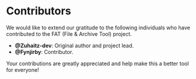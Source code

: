 # Contributors

We would like to extend our gratitude to the following individuals who have contributed to the FAT (File & Archive Tool) project.

* **@Zuhaitz-dev**: Original author and project lead.
* **@Fynjirby**: Contributor.

Your contributions are greatly appreciated and help make this a better tool for everyone!
